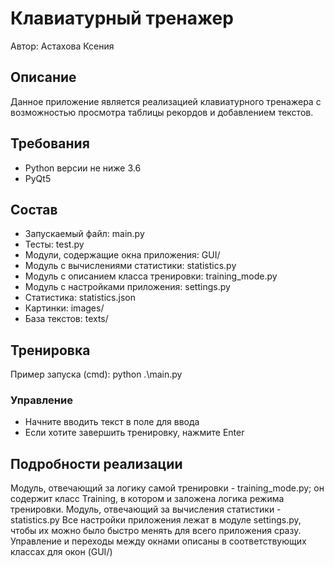# Клавиатурный тренажер    
Автор: Астахова Ксения  


## Описание 
Данное приложение является реализацией клавиатурного тренажера с возможностью просмотра таблицы рекордов и добавлением текстов. 

## Требования  
- Python версии не ниже 3.6  
- PyQt5  

## Состав  
- Запускаемый файл: main.py    
- Тесты: test.py    
- Модули, содержащие окна приложения: GUI/    
- Модуль с вычислениями статистики: statistics.py    
- Модуль с описанием класса тренировки: training_mode.py 
- Модуль с настройками приложения: settings.py  
- Статистика: statistics.json  
- Картинки: images/   
- База текстов: texts/  

## Тренировка  
Пример запуска (cmd): python .\main.py 
 
### Управление  
- Начните вводить текст в поле для ввода    
- Если хотите завершить тренировку, нажмите Enter    

## Подробности реализации  
Модуль, отвечающий за логику самой тренировки - training_mode.py; он содержит класс Training, в котором и заложена логика режима тренировки. 
Модуль, отвечающий за вычисления статистики - statistics.py 
Все настройки приложения лежат в модуле settings.py, чтобы их можно было быстро менять для всего приложения сразу. 
Управление и переходы между окнами описаны в соответствующих классах для окон (GUI/) 


